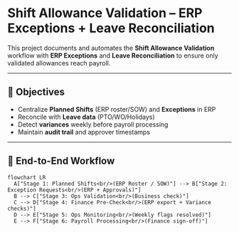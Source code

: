 # Shift Allowance Validation – ERP Exceptions + Leave Reconciliation  

This project documents and automates the **Shift Allowance Validation** workflow with **ERP Exceptions** and **Leave Reconciliation** to ensure only validated allowances reach payroll.

---

## 🎯 Objectives
- Centralize **Planned Shifts** (ERP roster/SOW) and **Exceptions** in ERP  
- Reconcile with **Leave data** (PTO/WO/Holidays)  
- Detect **variances** weekly before payroll processing  
- Maintain **audit trail** and approver timestamps  

---

## 🔄 End-to-End Workflow

```mermaid
flowchart LR
  A["Stage 1: Planned Shifts<br/>(ERP Roster / SOW)"] --> B["Stage 2: Exception Requests<br/>(ERP + Approvals)"]
  B --> C["Stage 3: Ops Validation<br/>(Business check)"]
  C --> D["Stage 4: Finance Pre-Check<br/>(ERP export + Variance checks)"]
  D --> E["Stage 5: Ops Monitoring<br/>(Weekly flags resolved)"]
  E --> F["Stage 6: Payroll Processing<br/>(Finance sign-off)"]
